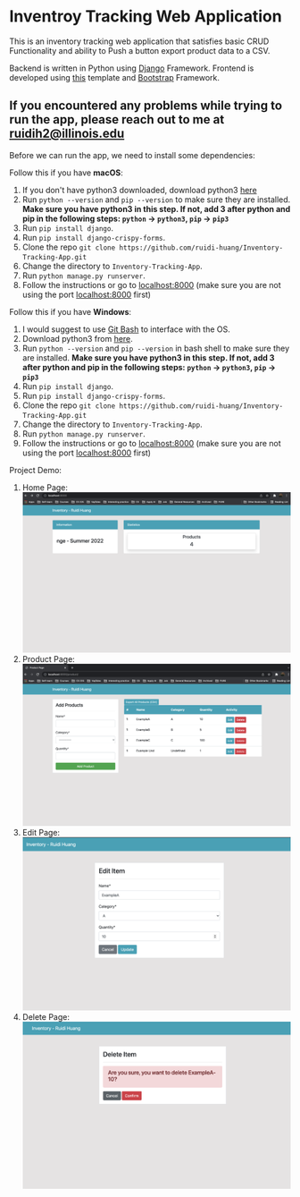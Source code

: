 # Inventroy Tracking Web Application

This is an inventory tracking web application that satisfies basic CRUD Functionality and ability to Push a button export product data to a CSV.  

Backend is written in Python using [Django](https://www.djangoproject.com/) Framework. Frontend is developed using [this](https://github.com/KenBroTech/Bootstrap-Dashboard-Interface-Design) template and [Bootstrap](https://getbootstrap.com/docs/4.6/getting-started/theming/) Framework.  

## If you encountered any problems while trying to run the app, please reach out to me at [ruidih2@illinois.edu](mailto:ruidih2@illinois.edu)

Before we can run the app, we need to install some dependencies:  

Follow this if you have **macOS**:
1. If you don't have python3 downloaded, download python3 [here](https://www.python.org/downloads/)
3. Run `python --version` and `pip --version` to make sure they are installed. **Make sure you have python3 in this step. If not, add 3 after python and pip in the following steps: `python` -> `python3`, `pip` -> `pip3`**
4. Run `pip install django`.
12. Run `pip install django-crispy-forms`.
5. Clone the repo `git clone https://github.com/ruidi-huang/Inventory-Tracking-App.git`
6. Change the directory to `Inventory-Tracking-App`.
7. Run `python manage.py runserver`.
8. Follow the instructions or go to [localhost:8000](http://localhost:8000/) (make sure you are not using the port [localhost:8000](http://localhost:8000/) first)

Follow this if you have **Windows**:  

1. I would suggest to use [Git Bash](https://git-scm.com/downloads) to interface with the OS.
2. Download python3 from [here](https://www.python.org/downloads/).
3. Run `python --version` and `pip --version` in bash shell to make sure they are installed. **Make sure you have python3 in this step. If not, add 3 after python and pip in the following steps: `python` -> `python3`, `pip` -> `pip3`**
4. Run `pip install django`.
12. Run `pip install django-crispy-forms`.
5. Clone the repo `git clone https://github.com/ruidi-huang/Inventory-Tracking-App.git`
6. Change the directory to `Inventory-Tracking-App`.
13. Run `python manage.py runserver`.
14. Follow the instructions or go to [localhost:8000](http://localhost:8000/) (make sure you are not using the port [localhost:8000](http://localhost:8000/) first)



Project Demo:
1. Home Page:  
![home page](Demo_1.png)  
2. Product Page:  
![product page](Demo_2.png)  
3. Edit Page:  
![edit page](Demo_3.png)  
4. Delete Page:  
![delete page](Demo_4.png)
